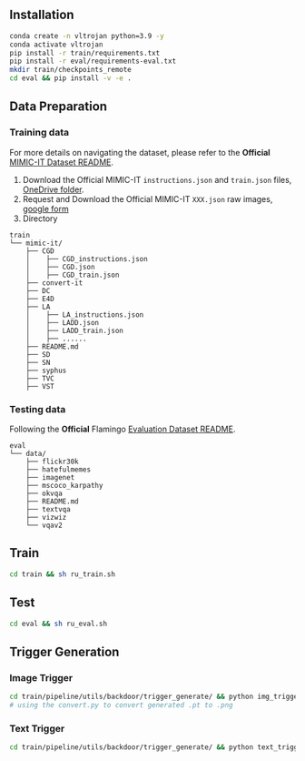 


## Installation 
```bash
conda create -n vltrojan python=3.9 -y
conda activate vltrojan
pip install -r train/requirements.txt
pip install -r eval/requirements-eval.txt
mkdir train/checkpoints_remote
cd eval && pip install -v -e . 
```

## Data Preparation
### Training data
For more details on navigating the dataset, please refer to the **Official** [MIMIC-IT Dataset README](train/mimic-it/README.md).
1. Download the Official MIMIC-IT `instructions.json` and `train.json` files, [OneDrive folder](https://entuedu-my.sharepoint.com/:f:/g/personal/libo0013_e_ntu_edu_sg/Eo9bgNV5cjtEswfA-HfjNNABiKsjDzSWAl5QYAlRZPiuZA?e=M9isDT).
2. Request and Download the Official MIMIC-IT `XXX.json` raw images, [google form](https://docs.google.com/forms/d/e/1FAIpQLSfZOxo8ML5wwGWJzGuIG4qlcj2rsw4sRjT929V-fBWVU7SIcQ/viewform)
3. Directory 
``` 
train
└── mimic-it/  
    ├── CGD   
    │    ├── CGD_instructions.json  
    │    ├── CGD.json  
    │    ├── CGD_train.json  
    ├── convert-it  
    ├── DC   
    ├── E4D   
    ├── LA   
    │    ├── LA_instructions.json  
    │    ├── LADD.json  
    │    ├── LADD_train.json 
    │    ├── ......
    ├── README.md  
    ├── SD  
    ├── SN   
    ├── syphus  
    ├── TVC     
    ├── VST   
```
### Testing data
Following the **Official** Flamingo [Evaluation Dataset README](eval/open_flamingo/eval/README.md).
```
eval
└── data/  
    ├── flickr30k
    ├── hatefulmemes
    ├── imagenet
    ├── mscoco_karpathy
    ├── okvqa
    ├── README.md
    ├── textvqa
    ├── vizwiz
    └── vqav2
```

## Train
```bash
cd train && sh ru_train.sh
```

## Test
```bash
cd eval && sh ru_eval.sh
```

## Trigger Generation
### Image Trigger
```bash
cd train/pipeline/utils/backdoor/trigger_generate/ && python img_trigger.py
# using the convert.py to convert generated .pt to .png
```
### Text Trigger
```bash
cd train/pipeline/utils/backdoor/trigger_generate/ && python text_trigger.py
```
